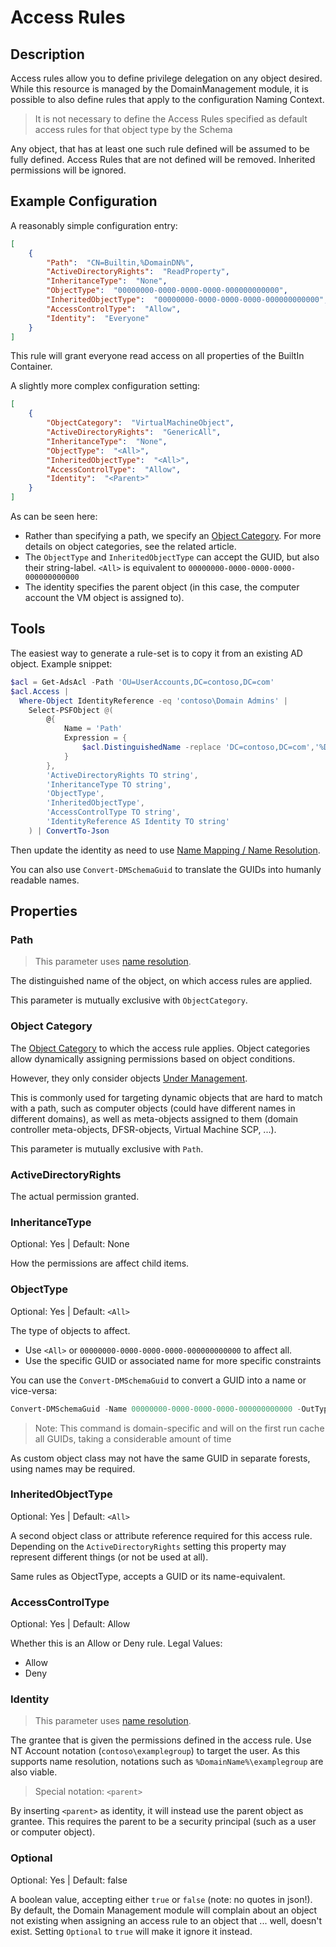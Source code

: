 ﻿# Access Rules

## Description

Access rules allow you to define privilege delegation on any object desired.
While this resource is managed by the DomainManagement module, it is possible to also define rules that apply to the configuration Naming Context.

> It is not necessary to define the Access Rules specified as default access rules for that object type by the Schema

Any object, that has at least one such rule defined will be assumed to be fully defined. Access Rules that are not defined will be removed.
Inherited permissions will be ignored.

## Example Configuration

A reasonably simple configuration entry:

```json
[
    {
        "Path":  "CN=Builtin,%DomainDN%",
        "ActiveDirectoryRights":  "ReadProperty",
        "InheritanceType":  "None",
        "ObjectType":  "00000000-0000-0000-0000-000000000000",
        "InheritedObjectType":  "00000000-0000-0000-0000-000000000000",
        "AccessControlType":  "Allow",
        "Identity":  "Everyone"
    }
]
```

This rule will grant everyone read access on all properties of the BuiltIn Container.

A slightly more complex configuration setting:

```json
[
    {
        "ObjectCategory":  "VirtualMachineObject",
        "ActiveDirectoryRights":  "GenericAll",
        "InheritanceType":  "None",
        "ObjectType":  "<All>",
        "InheritedObjectType":  "<All>",
        "AccessControlType":  "Allow",
        "Identity":  "<Parent>"
    }
]
```

As can be seen here:

+ Rather than specifying a path, we specify an [Object Category](object-categories.html). For more details on object categories, see the related article.
+ The `ObjectType` and `InheritedObjectType` can accept the GUID, but also their string-label. `<All>` is equivalent to `00000000-0000-0000-0000-000000000000`
+ The identity specifies the parent object (in this case, the computer account the VM object is assigned to).

## Tools

The easiest way to generate a rule-set is to copy it from an existing AD object.
Example snippet:

```powershell
$acl = Get-AdsAcl -Path 'OU=UserAccounts,DC=contoso,DC=com'
$acl.Access |
  Where-Object IdentityReference -eq 'contoso\Domain Admins' |
    Select-PSFObject @(
        @{
            Name = 'Path'
            Expression = {
                $acl.DistinguishedName -replace 'DC=contoso,DC=com','%DomainDN%'
            }
        },
        'ActiveDirectoryRights TO string',
        'InheritanceType TO string',
        'ObjectType',
        'InheritedObjectType',
        'AccessControlType TO string',
        'IdentityReference AS Identity TO string'
    ) | ConvertTo-Json
```

Then update the identity as need to use [Name Mapping / Name Resolution](../../advanced/name-mapping.html).

You can also use `Convert-DMSchemaGuid` to translate the GUIDs into humanly readable names.

## Properties

### Path

> This parameter uses [name resolution](../../advanced/name-mapping.html).

The distinguished name of the object, on which access rules are applied.

This parameter is mutually exclusive with `ObjectCategory`.

### Object Category

The [Object Category](object-categories.html) to which the access rule applies.
Object categories allow dynamically assigning permissions based on object conditions.

However, they only consider objects [Under Management](../../basics/contentmode.html).

This is commonly used for targeting dynamic objects that are hard to match with a path, such as computer objects (could have different names in different domains), as well as meta-objects assigned to them (domain controller meta-objects, DFSR-objects, Virtual Machine SCP, ...).

This parameter is mutually exclusive with `Path`.

### ActiveDirectoryRights

The actual permission granted.

### InheritanceType

Optional: Yes | Default: None

How the permissions are affect child items.

### ObjectType

Optional: Yes | Default: `<All>`

The type of objects to affect.

+ Use `<All>` or `00000000-0000-0000-0000-000000000000` to affect all.
+ Use the specific GUID or associated name for more specific constraints

You can use the `Convert-DMSchemaGuid` to convert a GUID into a name or vice-versa:

```powershell
Convert-DMSchemaGuid -Name 00000000-0000-0000-0000-000000000000 -OutType Name
```

> Note: This command is domain-specific and will on the first run cache all GUIDs, taking a considerable amount of time

As custom object class may not have the same GUID in separate forests, using names may be required.

### InheritedObjectType

Optional: Yes | Default: `<All>`

A second object class or attribute reference required for this access rule.
Depending on the `ActiveDirectoryRights` setting this property may represent different things (or not be used at all).

Same rules as ObjectType, accepts a GUID or its name-equivalent.

### AccessControlType

Optional: Yes | Default: Allow

Whether this is an Allow or Deny rule.
Legal Values:

+ Allow
+ Deny

### Identity

> This parameter uses [name resolution](../../advanced/name-mapping.html).

The grantee that is given the permissions defined in the access rule.
Use NT Account notation (`contoso\examplegroup`) to target the user.
As this supports name resolution, notations such as `%DomainName%\examplegroup` are also viable.

> Special notation: `<parent>`

By inserting `<parent>` as identity, it will instead use the parent object as grantee.
This requires the parent to be a security principal (such as a user or computer object).

### Optional

Optional: Yes | Default: false

A boolean value, accepting either `true` or `false` (note: no quotes in json!).
By default, the Domain Management module will complain about an object not existing when assigning an access rule to an object that ... well, doesn't exist.
Setting `Optional` to `true` will make it ignore it instead.
